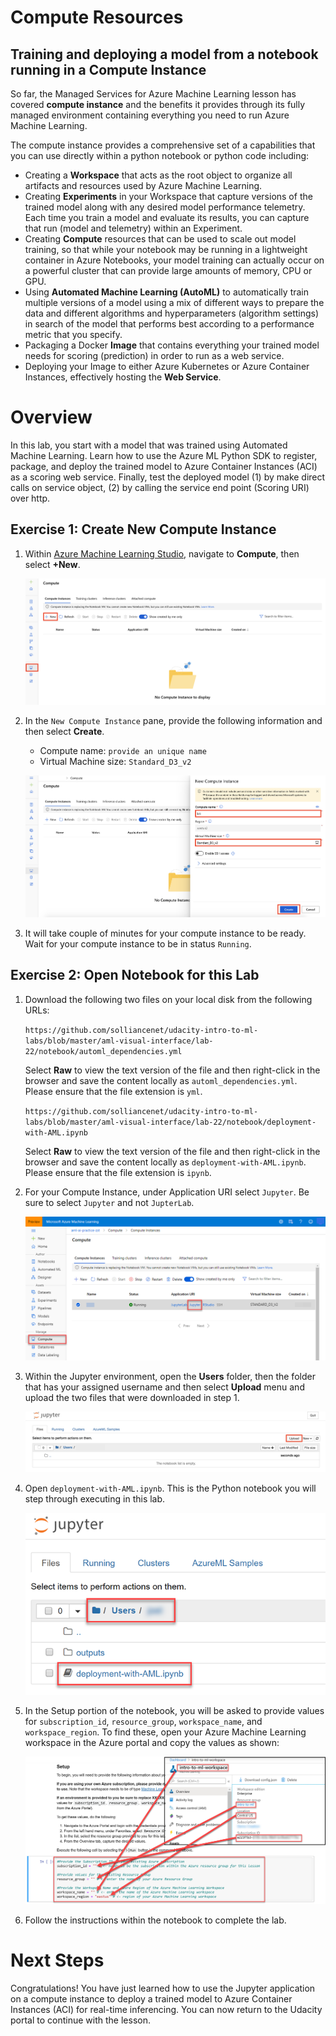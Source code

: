 # Compute Resources

## Training and deploying a model from a notebook running in a Compute Instance

So far, the Managed Services for Azure Machine Learning lesson has covered **compute instance** and the benefits it provides through its fully managed environment containing everything you need to run Azure Machine Learning.

The compute instance provides a comprehensive set of a capabilities that you can use directly within a python notebook or python code including:

- Creating a **Workspace** that acts as the root object to organize all artifacts and resources used by Azure Machine Learning.
- Creating **Experiments** in your Workspace that capture versions of the trained model along with any desired model performance telemetry. Each time you train a model and evaluate its results, you can capture that run (model and telemetry) within an Experiment.
- Creating **Compute** resources that can be used to scale out model training, so that while your notebook may be running in a lightweight container in Azure Notebooks, your model training can actually occur on a powerful cluster that can provide large amounts of memory, CPU or GPU. 
- Using **Automated Machine Learning (AutoML)** to automatically train multiple versions of a model using a mix of different ways to prepare the data and different algorithms and hyperparameters (algorithm settings) in search of the model that performs best according to a performance metric that you specify. 
- Packaging a Docker **Image** that contains everything your trained model needs for scoring (prediction) in order to run as a web service.
- Deploying your Image to either Azure Kubernetes or Azure Container Instances, effectively hosting the **Web Service**.

# Overview

In this lab, you start with a model that was trained using Automated Machine Learning. Learn how to use the Azure ML Python SDK to register, package, and deploy the trained model to Azure Container Instances (ACI) as a scoring web service. Finally, test the deployed model (1) by make direct calls on service object, (2) by calling the service end point (Scoring URI) over http.

## Exercise 1: Create New Compute Instance

1. Within [Azure Machine Learning Studio](https://ml.azure.com/), navigate to **Compute**, then select **+New**.

    ![The compute instances blade is displayed.](images/new_compute_1.png "Create New Compute Instance")

2. In the `New Compute Instance` pane, provide the following information and then select **Create**.

    - Compute name: `provide an unique name`
    - Virtual Machine size: `Standard_D3_v2`

    ![The New Compute Instance pane is displayed.](images/new_compute_2.png "Create New Compute Instance")

3. It will take couple of minutes for your compute instance to be ready.  Wait for your compute instance to be in status `Running`.

## Exercise 2: Open Notebook for this Lab

1. Download the following two files on your local disk from the following URLs:

    `https://github.com/solliancenet/udacity-intro-to-ml-labs/blob/master/aml-visual-interface/lab-22/notebook/automl_dependencies.yml`

   Select **Raw** to view the text version of the file and then right-click in the browser and save the content locally as `automl_dependencies.yml`. Please ensure that the file extension is `yml`.

    `https://github.com/solliancenet/udacity-intro-to-ml-labs/blob/master/aml-visual-interface/lab-22/notebook/deployment-with-AML.ipynb`

   Select **Raw** to view the text version of the file and then right-click in the browser and save the content locally as `deployment-with-AML.ipynb`. Please ensure that the file extension is `ipynb`.

2. For your Compute Instance, under Application URI select `Jupyter`. Be sure to select `Jupyter` and not `JupterLab`.

   ![Image highlights the steps to launch Jupyter from the Compute Instance.](images/02.png "Launch Jupyter from Compute Instance")

3. Within the Jupyter environment, open the **Users** folder, then the folder that has your assigned username and then select **Upload** menu and upload the two files that were downloaded in step 1.

   ![Image highlights the upload menu.](images/upload.png "Upload Jupyter Notebook")

4. Open `deployment-with-AML.ipynb`. This is the Python notebook you will step through executing in this lab.

   ![Image highlights the steps to open the notebook.](images/notebook-link.png 'Opening the notebook')

5. In the Setup portion of the notebook, you will be asked to provide values for `subscription_id`, `resource_group`, `workspace_name`, and `workspace_region`. To find these, open your Azure Machine Learning workspace in the Azure portal and copy the values as shown:

   ![The Azure Machine Learning workspace is shown with arrows pointing from the values to the parameters in the notebook cell.](images/aml-values.png "Azure Machine Learning values")

6. Follow the instructions within the notebook to complete the lab.

# Next Steps

Congratulations! You have just learned how to use the Jupyter application on a compute instance to deploy a trained model to Azure Container Instances (ACI) for real-time inferencing. You can now return to the Udacity portal to continue with the lesson.


